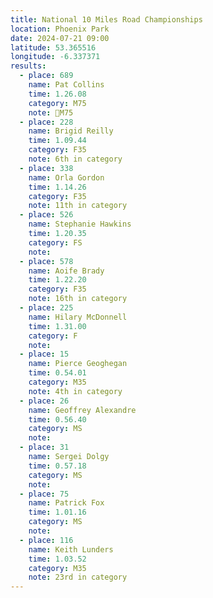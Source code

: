 ```yaml
---
title: National 10 Miles Road Championships
location: Phoenix Park
date: 2024-07-21 09:00
latitude: 53.365516 
longitude: -6.337371
results:
  - place: 689
    name: Pat Collins
    time: 1.26.08
    category: M75
    note: 🥇M75
  - place: 228
    name: Brigid Reilly
    time: 1.09.44
    category: F35
    note: 6th in category 
  - place: 338
    name: Orla Gordon
    time: 1.14.26
    category: F35
    note: 11th in category
  - place: 526
    name: Stephanie Hawkins
    time: 1.20.35
    category: FS
    note: 
  - place: 578
    name: Aoife Brady
    time: 1.22.20
    category: F35
    note: 16th in category
  - place: 225
    name: Hilary McDonnell
    time: 1.31.00
    category: F
    note: 
  - place: 15
    name: Pierce Geoghegan
    time: 0.54.01
    category: M35
    note: 4th in category 
  - place: 26
    name: Geoffrey Alexandre
    time: 0.56.40
    category: MS
    note:
  - place: 31
    name: Sergei Dolgy
    time: 0.57.18
    category: MS
    note:
  - place: 75
    name: Patrick Fox
    time: 1.01.16
    category: MS
    note:
  - place: 116
    name: Keith Lunders
    time: 1.03.52
    category: M35
    note: 23rd in category 
---
```

